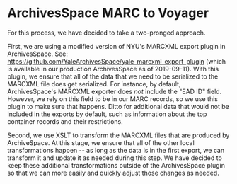 # ArchivesSpace MARC to Voyager

For this process, we have decided to take a two-pronged approach.  

First, we are using a modified version of NYU's MARCXML export plugin in ArchivesSpace.  See: https://github.com/YaleArchivesSpace/yale_marcxml_export_plugin (which is available in our production ArchivesSpace as of 2019-09-11). With this plugin, we ensure that all of the data that we need to be serialized to the MARCXML file does get serialized.  For instance, by default, ArchivesSpace's MARCXML exporter does *not* include the "EAD ID" field.  However, we rely on this field to be in our MARC records, so we use this plugin to make sure that happens. Ditto for additional data that would not be included in the exports by default, such as information about the top container records and their restrictions.

Second, we use XSLT to transform the MARCXML files that are produced by ArchiveSpace. At this stage, we ensure that all of the other local transformations happen -- as long as the data is in the first export, we can transform it and update it as needed during this step. We have decided to keep these additional transformations outside of the ArchivesSpace plugin so that we can more easily and quickly adjust those changes as needed.
